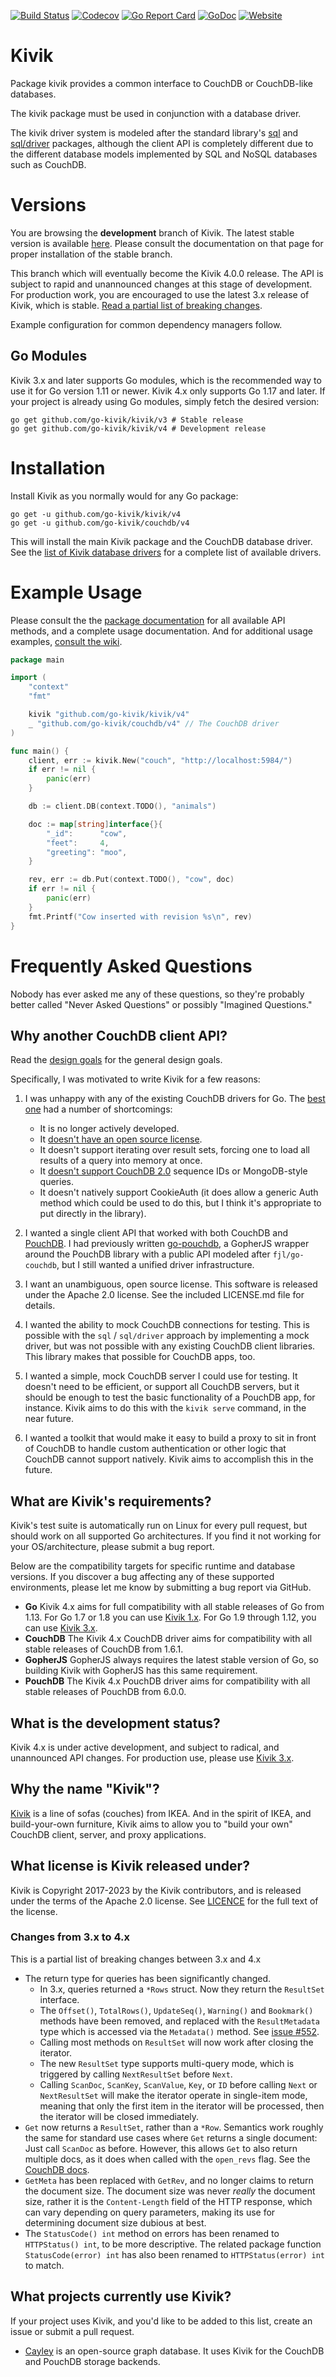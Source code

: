 [![Build Status](https://gitlab.com/go-kivik/kivik/badges/master/pipeline.svg)](https://gitlab.com/go-kivik/kivik/pipelines) [![Codecov](https://img.shields.io/codecov/c/github/go-kivik/kivik.svg?style=flat)](https://codecov.io/gh/go-kivik/kivik) [![Go Report Card](https://goreportcard.com/badge/github.com/go-kivik/kivik)](https://goreportcard.com/report/github.com/go-kivik/kivik) [![GoDoc](https://godoc.org/github.com/go-kivik/kivik?status.svg)](https://pkg.go.dev/github.com/go-kivik/kivik/v4) [![Website](https://img.shields.io/website-up-down-green-red/http/kivik.io.svg?label=website&colorB=007fff)](http://kivik.io)

# Kivik

Package kivik provides a common interface to CouchDB or CouchDB-like databases.

The kivik package must be used in conjunction with a database driver.

The kivik driver system is modeled after the standard library's [sql](https://golang.org/pkg/database/sql/)
and [sql/driver](https://golang.org/pkg/database/sql/driver/) packages, although
the client API is completely different due to the different database models
implemented by SQL and NoSQL databases such as CouchDB.

# Versions

You are browsing the **development** branch of Kivik. The latest stable version
is available [here](https://github.com/go-kivik/kivik/tree/v3). Please
consult the documentation on that page for proper installation of the stable
branch.

This branch which will eventually become the Kivik 4.0.0 release. The API is
subject to rapid and unannounced changes at this stage of development. For
production work, you are encouraged to use the latest 3.x release of Kivik,
which is stable. [Read a partial list of breaking changes](#changes-from-3x-to-4x).

Example configuration for common dependency managers follow.

## Go Modules

Kivik 3.x and later supports Go modules, which is the recommended way to use it
for Go version 1.11 or newer. Kivik 4.x only supports Go 1.17 and later. If your project is already using Go modules, simply fetch the desired version:

```shell
go get github.com/go-kivik/kivik/v3 # Stable release
go get github.com/go-kivik/kivik/v4 # Development release
```

# Installation

Install Kivik as you normally would for any Go package:

    go get -u github.com/go-kivik/kivik/v4
    go get -u github.com/go-kivik/couchdb/v4

This will install the main Kivik package and the CouchDB database driver. See
the [list of Kivik database drivers](https://github.com/go-kivik/kivik/wiki/Kivik-database-drivers)
for a complete list of available drivers.

# Example Usage

Please consult the the [package documentation](https://godoc.org/github.com/go-kivik/kivik)
for all available API methods, and a complete usage documentation.  And for
additional usage examples, [consult the wiki](https://github.com/go-kivik/kivik/wiki/Usage-Examples).

```go
package main

import (
    "context"
    "fmt"

    kivik "github.com/go-kivik/kivik/v4"
    _ "github.com/go-kivik/couchdb/v4" // The CouchDB driver
)

func main() {
    client, err := kivik.New("couch", "http://localhost:5984/")
    if err != nil {
        panic(err)
    }

    db := client.DB(context.TODO(), "animals")

    doc := map[string]interface{}{
        "_id":      "cow",
        "feet":     4,
        "greeting": "moo",
    }

    rev, err := db.Put(context.TODO(), "cow", doc)
    if err != nil {
        panic(err)
    }
    fmt.Printf("Cow inserted with revision %s\n", rev)
}
```

# Frequently Asked Questions

Nobody has ever asked me any of these questions, so they're probably better called
"Never Asked Questions" or possibly "Imagined Questions."

## Why another CouchDB client API?

Read the [design goals](https://github.com/go-kivik/kivik/wiki/Design-goals) for
the general design goals.

Specifically, I was motivated to write Kivik for a few reasons:

1. I was unhappy with any of the existing CouchDB drivers for Go. The [best
one](https://github.com/fjl/go-couchdb) had a number of shortcomings:

    - It is no longer actively developed.
    - It [doesn't have an open source license](https://github.com/fjl/go-couchdb/issues/15).
    - It doesn't support iterating over result sets, forcing one to load all
      results of a query into memory at once.
    - It [doesn't support CouchDB 2.0](https://github.com/fjl/go-couchdb/issues/14)
      sequence IDs or MongoDB-style queries.
    - It doesn't natively support CookieAuth (it does allow a generic Auth method
      which could be used to do this, but I think it's appropriate to put directly
      in the library).

2. I wanted a single client API that worked with both CouchDB and
[PouchDB](https://pouchdb.com/). I had previously written
[go-pouchdb](https://github.com/flimzy/go-pouchdb), a GopherJS wrapper around
the PouchDB library with a public API modeled after `fjl/go-couchdb`, but I
still wanted a unified driver infrastructure.

3. I want an unambiguous, open source license. This software is released under
the Apache 2.0 license. See the included LICENSE.md file for details.

4. I wanted the ability to mock CouchDB connections for testing. This is possible
with the `sql` / `sql/driver` approach by implementing a mock driver, but was
not possible with any existing CouchDB client libraries. This library makes that
possible for CouchDB apps, too.

5. I wanted a simple, mock CouchDB server I could use for testing. It doesn't
need to be efficient, or support all CouchDB servers, but it should be enough
to test the basic functionality of a PouchDB app, for instance. Kivik aims to
do this with the `kivik serve` command, in the near future.

6. I wanted a toolkit that would make it easy to build a proxy to sit in front
of CouchDB to handle custom authentication or other logic that CouchDB cannot
support natively. Kivik aims to accomplish this in the future.

## What are Kivik's requirements?

Kivik's test suite is automatically run on Linux for every pull request, but
should work on all supported Go architectures. If you find it not working for
your OS/architecture, please submit a bug report.

Below are the compatibility targets for specific runtime and database versions.
If you discover a bug affecting any of these supported environments, please let
me know by submitting a bug report via GitHub.

- **Go** Kivik 4.x aims for full compatibility with all stable releases of Go
  from 1.13. For Go 1.7 or 1.8 you can use [Kivik 1.x](https://github.com/go-kivik/kivik/tree/v1).
  For Go 1.9 through 1.12, you can use [Kivik 3.x](https://github.com/go-kivik/kivik/tree/v3).
- **CouchDB** The Kivik 4.x CouchDB driver aims for compatibility with all
  stable releases of CouchDB from 1.6.1.
- **GopherJS** GopherJS always requires the latest stable version of Go, so
  building Kivik with GopherJS has this same requirement.
- **PouchDB** The Kivik 4.x PouchDB driver aims for compatibility with all
  stable releases of PouchDB from 6.0.0.

## What is the development status?

Kivik 4.x is under active development, and subject to radical, and unannounced
API changes. For production use, please use [Kivik 3.x](https://github.com/go-kivik/kivik/tree/v3).

## Why the name "Kivik"?

[Kivik](http://www.ikea.com/us/en/catalog/categories/series/18329/) is a line
of sofas (couches) from IKEA. And in the spirit of IKEA, and build-your-own
furniture, Kivik aims to allow you to "build your own" CouchDB client, server,
and proxy applications.

## What license is Kivik released under?

Kivik is Copyright 2017-2023 by the Kivik contributors, and is released under the
terms of the Apache 2.0 license. See [LICENCE](LICENSE) for the full text of the
license.

### Changes from 3.x to 4.x

This is a partial list of breaking changes between 3.x and 4.x

- The return type for queries has been significantly changed.
  - In 3.x, queries returned a `*Rows` struct. Now they return the `ResultSet` interface.
  - The `Offset()`, `TotalRows()`, `UpdateSeq()`, `Warning()` and `Bookmark()` methods have been removed, and replaced with the `ResultMetadata` type which is accessed via the `Metadata()` method. See [issue #552](https://github.com/go-kivik/kivik/issues/552).
  - Calling most methods on `ResultSet` will now work after closing the iterator.
  - The new `ResultSet` type supports multi-query mode, which is triggered by calling `NextResultSet` before `Next`.
  - Calling `ScanDoc`, `ScanKey`, `ScanValue`, `Key`, or `ID` before calling `Next` or `NextResultSet` will make the iterator operate in single-item mode, meaning that only the first item in the iterator will be processed, then the iterator will be closed immediately.
- `Get` now returns a `ResultSet`, rather than a `*Row`. Semantics work roughly the same for standard use cases where `Get` returns a single document: Just call `ScanDoc` as before. However, this allows `Get` to also return multiple docs, as it does when called with the `open_revs` flag. See the [CouchDB docs](https://docs.couchdb.org/en/stable/api/document/common.html#get--db-docid).
- `GetMeta` has been replaced with `GetRev`, and no longer claims to return the document size. The document size was never _really_ the document size, rather it is the `Content-Length` field of the HTTP response, which can vary depending on query parameters, making its use for determining document size dubious at best.
- The `StatusCode() int` method on errors has been renamed to `HTTPStatus() int`, to be more descriptive. The related package function `StatusCode(error) int` has also been renamed to `HTTPStatus(error) int` to match.

## What projects currently use Kivik?

If your project uses Kivik, and you'd like to be added to this list, create an
issue or submit a pull request.

- [Cayley](https://github.com/cayleygraph/cayley) is an open-source graph
  database. It uses Kivik for the CouchDB and PouchDB storage backends.
